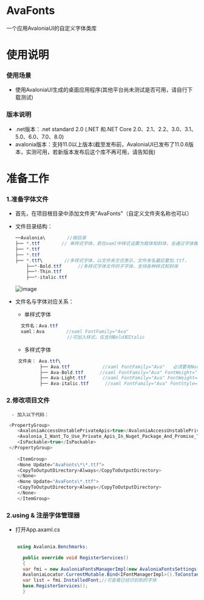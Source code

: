 # AvaFonts
一个应用AvaloniaUI的自定义字体类库

# 使用说明
### 使用场景
  - 使用AvaloniaUI生成的桌面应用程序(其他平台尚未测试是否可用，请自行下载测试)
### 版本说明
  - .net版本：.net standard 2.0 (.NET 和.NET Core	2.0、2.1、2.2、3.0、3.1、5.0、6.0、7.0、8.0)
  - avalonia版本：支持11.0以上版本(截至发布前，AvaloniaUI已发布了11.0.6版本，实测可用，若新版本发布后这个库不再可用，请告知我)

# 准备工作
### 1.准备字体文件
  - 首先，在项目根目录中添加文件夹"AvaFonts"（自定义文件夹名称也可以）
  - 文件目录结构：
    ```csharp
    ──Avalonia\        //根目录
    ├── *.ttf        // 单样式字体，若在xaml中样式设置为粗体和斜体，会通过字体模拟器渲染
    ├── *.ttf
    ├── *.ttf
    ├── *.ttf\        //多样式字体，以文件夹方式表示，文件夹名最后要加.ttf，
        ├──*-Bold.ttf      //多样式字体文件的子字体，支持各种样式和斜体
        ├──*-Thin.ttf
        ├──*-italic.ttf
    ```
    ![image](https://github.com/KeyonChing/AvaFonts/assets/139779749/9eea1c82-dc12-43e1-a716-542fab2f564f)

  - 文件名与字体对应关系：
      - 单样式字体
    ```csharp
      文件名：Ava.ttf
      xaml：Ava        //xaml FontFamily="Ava"
                       //可加入样式，仅支持Bold和Italic
     ```
    
      - 多样式字体
    ```C#
     文件夹： Ava.ttf\
             ├── Ava.ttf            //xaml FontFamily="Ava"   必须要有Normal字体
             ├── Ava-Bold.ttf      //xaml FontFamily="Ava" FontWeight="Bold"
             ├── Ava-Light.ttf      //xaml FontFamily="Ava" FontWeight="Light"
             ├── Ava-italic.ttf      //xaml FontFamily="Ava" FontStyle="Italic"
     ```
### 2.修改项目文件
      - 加入以下代码：
      
```csharp
 <PropertyGroup>
    <AvaloniaAccessUnstablePrivateApis>true</AvaloniaAccessUnstablePrivateApis>
    <Avalonia_I_Want_To_Use_Private_Apis_In_Nuget_Package_And_Promise_To_Pin_The_Exact_Avalonia_Version_In_Package_Dependency>true</Avalonia_I_Want_To_Use_Private_Apis_In_Nuget_Package_And_Promise_To_Pin_The_Exact_Avalonia_Version_In_Package_Dependency>
    <IsPackable>true</IsPackable>
 </PropertyGroup>
    
    <ItemGroup>
    <None Update="AvaFonts\*\*.ttf">
    <CopyToOutputDirectory>Always</CopyToOutputDirectory>
    </None>
    <None Update="AvaFonts\*.ttf">
    <CopyToOutputDirectory>Always</CopyToOutputDirectory>
    </None>
    </ItemGroup>
```
    
### 2.using & 注册字体管理器
  - 打开App.axaml.cs
```csharp
    
    using Avalonia.Benchmarks;

      public override void RegisterServices()
      {
      var fmi = new AvaloniaFontsManagerImpl(new AvaloniaFontsSettings() { DefaultFontName = "Harmony" });//若字体文件夹为自定义名称，请赋值给 DefaultFontDirectory，值为绝对路径
      AvaloniaLocator.CurrentMutable.Bind<IFontManagerImpl>().ToConstant(fmi);
      var list = fmi.InstalledFont;//可查看已经识别到的字体
      base.RegisterServices();
      }
```


    
